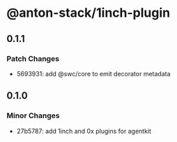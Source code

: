 # @anton-stack/1inch-plugin

## 0.1.1

### Patch Changes

- 5693931: add @swc/core to emit decorator metadata

## 0.1.0

### Minor Changes

- 27b5787: add 1inch and 0x plugins for agentkit
